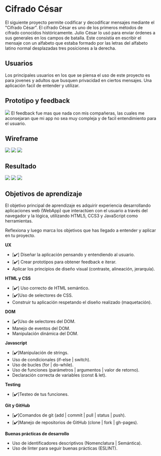 # Cifrado César

El siguiente proyecto permite codificar y decodificar mensajes mediante el "Cifrado César".
El cifrado César es uno de los primeros métodos de cifrado conocidos históricamente. Julio César lo usó para enviar órdenes a sus generales en los campos de batalla. Este consistía en escribir el mensaje con un alfabeto que estaba formado por las letras del alfabeto latino normal desplazadas tres posiciones a la derecha.

## Usuarios
Los principales usuarios en los que se piensa el uso de este proyecto es para jovenes y adultos que busquen privacidad en ciertos mensajes.
Una aplicación facil de entender y utilizar.

## Prototipo y feedback
<img src = "img/prototipo.jpg">
El feedback fue mas que nada con mis compañeras, las cuales me aconsejaran que mi app no sea muy compleja y de facil entendimiento para el usuario.

## Wireframe
<img src = "img/Screenshot_7.png">
<img src = "img/Screenshot_1.png">
<img src = "img/Screenshot_2.png">


## Resultado
<img src = "img/Screenshot_3.png">
<img src = "img/Screenshot_4.png">
<img src = "img/Screenshot_5.png">


## Objetivos de aprendizaje
El objetivo principal de aprendizaje es adquirir experiencia desarrollando aplicaciones web (WebApp) que interactúen con el usuario a través del navegador y la lógica, utilizando HTML5, CCS3 y JavaScript como herramientas.

Reflexiona y luego marca los objetivos que has llegado a entender y aplicar en tu proyecto.

 **UX**
 - [:heavy_check_mark:] Diseñar la aplicación pensando y entendiendo al usuario.
 - [:heavy_check_mark:] Crear prototipos para obtener feedback e iterar.
 - Aplicar los principios de diseño visual (contraste, alineación, jerarquía).

 **HTML y CSS**
 - [:heavy_check_mark:] Uso correcto de HTML semántico.
 - [:heavy_check_mark:]Uso de selectores de CSS.
 - Construir tu aplicación respetando el diseño realizado (maquetación).

 **DOM**
 - [:heavy_check_mark:]Uso de selectores del DOM.
 - Manejo de eventos del DOM.
 - Manipulación dinámica del DOM.

 **Javascript**
 - [:heavy_check_mark:]Manipulación de strings.
 - Uso de condicionales (if-else | switch).
 - Uso de bucles (for | do-while).
 - Uso de funciones (parámetros | argumentos | valor de retorno).
 - Declaración correcta de variables (const & let).

 **Testing**
 - [:heavy_check_mark:]Testeo de tus funciones.

 **Git y GitHub**
 - [:heavy_check_mark:]Comandos de git (add | commit | pull | status | push).
 - [:heavy_check_mark:]Manejo de repositorios de GitHub (clone | fork | gh-pages).

 **Buenas prácticas de desarrollo**
 - Uso de identificadores descriptivos (Nomenclatura | Semántica).
 - Uso de linter para seguir buenas prácticas (ESLINT).
